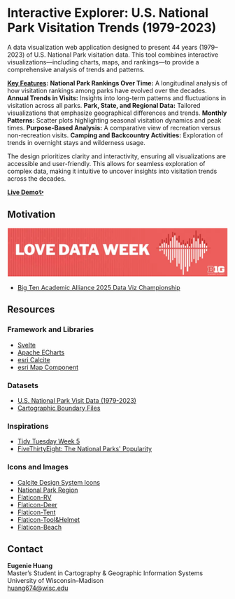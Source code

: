 # Interactive Explorer: U.S. National Park Visitation Trends (1979-2023)

A data visualization web application designed to present 44 years (1979–2023) of U.S. National Park visitation data. This tool combines interactive visualizations—including charts, maps, and rankings—to provide a comprehensive analysis of trends and patterns.

**<u>Key Features</u>:**
**National Park Rankings Over Time:** A longitudinal analysis of how visitation rankings among parks have evolved over the decades.
**Annual Trends in Visits:** Insights into long-term patterns and fluctuations in visitation across all parks.
**Park, State, and Regional Data:** Tailored visualizations that emphasize geographical differences and trends.
**Monthly Patterns:** Scatter plots highlighting seasonal visitation dynamics and peak times.
**Purpose-Based Analysis:** A comparative view of recreation versus non-recreation visits.
**Camping and Backcountry Activities:** Exploration of trends in overnight stays and wilderness usage.

The design prioritizes clarity and interactivity, ensuring all visualizations are accessible and user-friendly. This allows for seamless exploration of complex data, making it intuitive to uncover insights into visitation trends across the decades.

[**Live Demo✨**](https://cat-grep.github.io/us-national-park-visit/)

## Motivation

![alt text](image.png)
* [Big Ten Academic Alliance 2025 Data Viz Championship](https://btaa.org/research/love-data-week/compete-in-the-2025-data-viz-championship)

## Resources

### Framework and Libraries

* [Svelte](https://svelte.dev/)
* [Apache ECharts](https://echarts.apache.org/index.html)
* [esri Calcite](https://developers.arcgis.com/calcite-design-system/)
* [esri Map Component](https://developers.arcgis.com/javascript/latest/references/map-components/)

### Datasets

* [U.S. National Park Visit Data (1979-2023)](https://www.responsible-datasets-in-context.com/posts/np-data/?tab=data-essay)
* [Cartographic Boundary Files](https://www.census.gov/geographies/mapping-files/time-series/geo/cartographic-boundary.html)

### Inspirations 

* [Tidy Tuesday Week 5](https://www.tidytuesday.com/5)
* [FiveThirtyEight: The National Parks' Popularity](https://fivethirtyeight.com/features/the-national-parks-have-never-been-more-popular/)

### Icons and Images

* [Calcite Design System Icons](https://developers.arcgis.com/calcite-design-system/icons/)
* [National Park Region](https://www.nps.gov/subjects/nationalhistoriclandmarks/contactus.htm)
* [Flaticon-RV](https://www.flaticon.com/free-icon/rv_7058351?term=rv+camp&page=1&position=7&origin=search&related_id=7058351)
* [Flaticon-Deer](https://www.flaticon.com/free-icon/deer_1063448?term=wild&related_id=1063448)
* [Flaticon-Tent](https://www.flaticon.com/free-icon/camping-tent_1600667?term=tent&page=1&position=1&origin=search&related_id=1600667)
* [Flaticon-Tool&Helmet](https://www.flaticon.com/free-icon/safety_2767757?term=tool+helmet&page=1&position=42&origin=search&related_id=2767757)
* [Flaticon-Beach](https://www.flaticon.com/free-icon/beach-chair_669969?term=beach&page=1&position=40&origin=search&related_id=669969)
  
## Contact

**Eugenie Huang**  
Master’s Student in Cartography & Geographic Information Systems  
University of Wisconsin–Madison  
huang674@wisc.edu  
